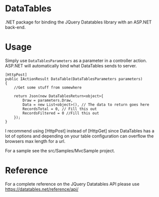 # DataTables
.NET package for binding the JQuery Datatables library with an ASP.NET back-end.

# Usage

Simply use `DataTablesParameters` as a parameter in a controller action. ASP.NET will automatically bind what DataTables sends to server.

    [HttpPost]
    public IActionResult DataTable(DataTablesParameters parameters)
    {
        //Get some stuff from somewhere 

        return Json(new DataTablesReturn<object>{
            Draw = parameters.Draw,
            Data = new List<object>(), // The data to return goes here
            RecordsTotal = 0, // Fill this out
            RecordsFiltered = 0 //Fill this out
        });
    }

I recommend using [HttpPost] instead of [HttpGet] since DataTables has a lot of options and depending on your table configuration can overflow the browsers max length for a url.

For a sample see the src/Samples/MvcSample project.

# Reference
For a complete reference on the JQuery Datatables API please use https://datatables.net/reference/api/